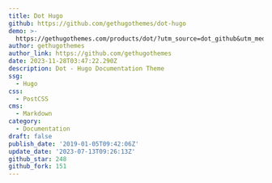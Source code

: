 ```yaml
---
title: Dot Hugo
github: https://github.com/gethugothemes/dot-hugo
demo: >-
  https://gethugothemes.com/products/dot/?utm_source=dot_github&utm_medium=referral&utm_campaign=github_theme_about
author: gethugothemes
author_link: https://github.com/gethugothemes
date: 2023-11-28T03:47:22.290Z
description: Dot - Hugo Documentation Theme
ssg:
  - Hugo
css:
  - PostCSS
cms:
  - Markdown
category:
  - Documentation
draft: false
publish_date: '2019-01-05T09:42:06Z'
update_date: '2023-07-13T09:26:13Z'
github_star: 248
github_fork: 151
---
```

